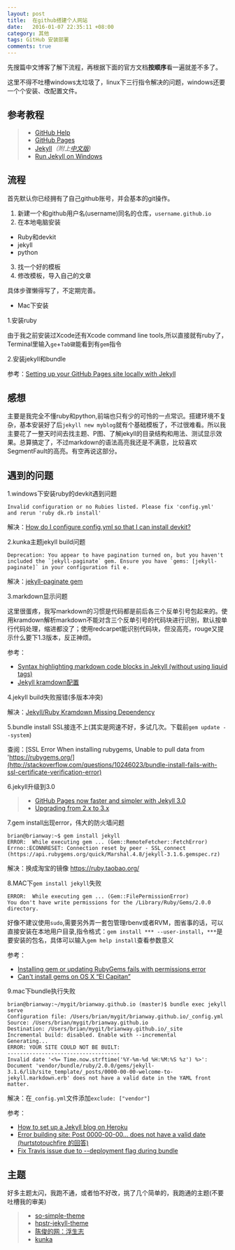 ```yaml
---
layout: post
title:  在github搭建个人网站
date:   2016-01-07 22:35:11 +08:00
category: 其他
tags: GitHub 安装部署
comments: true
---
```





先搜篇中文博客了解下流程，再根据下面的官方文档**按顺序**看一遍就差不多了。

这里不得不吐槽windows太垃圾了，linux下三行指令解决的问题，windows还要一个个安装、改配置文件。






## 参考教程

>* [GitHub Help](https://help.github.com/categories/github-pages-basics/)
>* [GitHub Pages](https://pages.github.com/)
>* [Jekyll](http://jekyllrb.com/)*（附上[中文版](http://jekyllcn.com/))*
>* [Run Jekyll on Windows](http://jekyll-windows.juthilo.com/)


## 流程
首先默认你已经拥有了自己github账号，并会基本的git操作。

1. 新建一个和github用户名(username)同名的仓库，`username.github.io`
2. 在本地电脑安装
- Ruby和devkit
- jekyll
- python

3. 找一个好的模板
4. 修改模板，导入自己的文章

具体步骤懒得写了，不定期完善。

- Mac下安装

1.安装ruby

由于我之前安装过Xcode还有Xcode command line tools,所以直接就有ruby了，Terminal里输入`ge`+`Tab键`能看到有`gem`指令

2.安装jekyll和bundle

参考：[Setting up your GitHub Pages site locally with Jekyll](https://help.github.com/articles/setting-up-your-github-pages-site-locally-with-jekyll/)


## 感想
主要是我完全不懂ruby和python,前端也只有少的可怜的一点常识。搭建环境不复杂，基本安装好了后`jekyll new myblog`就有个基础模板了，不过很难看。所以我主要花了一整天时间去找主题、P图、了解jekyll的目录结构和用法、测试显示效果。总算搞定了，不过markdown的语法高亮我还是不满意，比较喜欢SegmentFault的高亮。有空再说这部分。

## 遇到的问题
1.windows下安装ruby的devkit遇到问题

```
Invalid configuration or no Rubies listed. Please fix 'config.yml'
and rerun 'ruby dk.rb install'
```


解决：[How do I configure config.yml so that I can install devkit?](http://stackoverflow.com/questions/20810653/how-do-i-configure-config-yml-so-that-i-can-install-devkit)

2.kunka主题jekyll build问题

```
Deprecation: You appear to have pagination turned on, but you haven't included the `jekyll-paginate` gem. Ensure you have `gems: [jekyll-paginate]` in your configuration fil e.
```

解决：[jekyll-paginate gem](https://teamtreehouse.com/community/jekyllpaginate-gem)

3.markdown显示问题

这里很蛋疼，我写markdown的习惯是代码都是前后各三个反单引号包起来的。使用kramdown解析markdown不能对含三个反单引号的代码块进行识别，默认按单行代码处理，缩进都没了；使用redcarpet能识别代码块，但没高亮，rouge又提示什么要下1.3版本，反正神烦。

参考：

- [Syntax highlighting markdown code blocks in Jekyll (without using liquid tags)](http://stackoverflow.com/questions/8648390/syntax-highlighting-markdown-code-blocks-in-jekyll-without-using-liquid-tags)
- [Jekyll kramdown配置](http://blog.javachen.com/2015/06/30/jekyll-kramdown-config.html)



4.jekyll build失败报错(多版本冲突)

解决：[Jekyll/Ruby Kramdown Missing Dependency](http://stackoverflow.com/questions/31417469/jekyll-ruby-kramdown-missing-dependency)

5.bundle install SSL接连不上(其实是网速不好，多试几次。下载前`gem update --system`)

查阅：[SSL Error When installing rubygems, Unable to pull data from 'https://rubygems.org/](http://stackoverflow.com/questions/10246023/bundle-install-fails-with-ssl-certificate-verification-error)

6.jekyll升级到3.0

>* [GitHub Pages now faster and simpler with Jekyll 3.0](https://github.com/blog/2100-github-pages-now-faster-and-simpler-with-jekyll-3-0)
>* [Upgrading from 2.x to 3.x](http://jekyllrb.com/docs/upgrading/2-to-3/)

7.gem install出现error，伟大的防火墙问题

```
brian@brianway:~$ gem install jekyll
ERROR:  While executing gem ... (Gem::RemoteFetcher::FetchError)
Errno::ECONNRESET: Connection reset by peer - SSL_connect (https://api.rubygems.org/quick/Marshal.4.8/jekyll-3.1.6.gemspec.rz)
```

解决：换成淘宝的镜像 https://ruby.taobao.org/

8.MAC下`gem install jekyll`失败

```
ERROR:  While executing gem ... (Gem::FilePermissionError)
You don't have write permissions for the /Library/Ruby/Gems/2.0.0 directory.
```

好像不建议使用`sudo`,需要另外弄一套包管理rbenv或者RVM，图省事的话，可以直接安装在本地用户目录,指令格式：`gem install *** --user-install`，`***`是要安装的包名，具体可以输入`gem help install`查看参数意义


参考：

- [Installing gem or updating RubyGems fails with permissions error](http://stackoverflow.com/questions/14607193/installing-gem-or-updating-rubygems-fails-with-permissions-error)
- [Can't install gems on OS X “El Capitan”](http://stackoverflow.com/questions/31972968/cant-install-gems-on-os-x-el-capitan)

9.mac下bundle执行失败

```
brian@brianway:~/mygit/brianway.github.io (master)$ bundle exec jekyll serve
Configuration file: /Users/brian/mygit/brianway.github.io/_config.yml
Source: /Users/brian/mygit/brianway.github.io
Destination: /Users/brian/mygit/brianway.github.io/_site
Incremental build: disabled. Enable with --incremental
Generating...
ERROR: YOUR SITE COULD NOT BE BUILT:
------------------------------------
Invalid date '<%= Time.now.strftime('%Y-%m-%d %H:%M:%S %z') %>': Document 'vendor/bundle/ruby/2.0.0/gems/jekyll-3.1.6/lib/site_template/_posts/0000-00-00-welcome-to-jekyll.markdown.erb' does not have a valid date in the YAML front matter.
```

解决：在`_config.yml`文件添加`exclude: ["vendor"]`

参考：

- [How to set up a Jekyll blog on Heroku](http://www.markcampbell.me/jekyll/heroku/2013/05/18/how-to-set-up-jekyll-on-heroku.html)
- [Error building site: Post 0000-00-00... does not have a valid date (hurtstotouchfire 的回答)](https://github.com/benbalter/jekyll-auth/issues/23)
- [Fix Travis issue due to --deployment flag during bundle ](https://github.com/nparry/nparry.com/commit/2642e799a9b28ec866c405cccac379ae3770f0fe)


## 主题

好多主题太闪，我跑不通，或者怕不好改，挑了几个简单的，我跑通的主题(不要吐槽我的审美)

>* [so-simple-theme](http://mmistakes.github.io/so-simple-theme/theme-setup/)
>* [hpstr-jekyll-theme](http://mmistakes.github.io/hpstr-jekyll-theme)
>* [陈俊的网：浮生志](http://chenjun.com/links.html)
>* [kunka](https://github.com/pizn/kunka)


